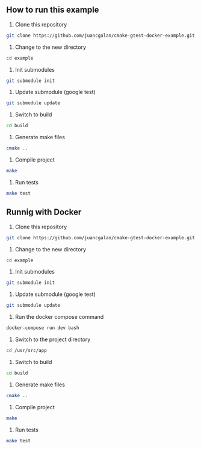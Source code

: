 How to run this example
------------------------

1. Clone this repository 

```sh
git clone https://github.com/juancgalan/cmake-gtest-docker-example.git example
```

1. Change to the new directory
```sh
cd example
```
1. Init submodules
```sh
git submodule init
```
1. Update submodule (google test)
```sh
git submodule update
```
1. Switch to build
```sh
cd build
```
1. Generate make files
```sh
cmake ..
```
1. Compile project
```sh
make
```
1. Run tests
```sh
make test
```

Runnig with Docker
------------------

1. Clone this repository 

```sh
git clone https://github.com/juancgalan/cmake-gtest-docker-example.git example
```

1. Change to the new directory
```sh
cd example
```
1. Init submodules
```sh
git submodule init
```
1. Update submodule (google test)
```sh
git submodule update
```
1. Run the docker compose command
```sh
docker-compose run dev bash
```
1. Switch to the project directory
```sh
cd /usr/src/app
```
1. Switch to build
```sh
cd build
```
1. Generate make files
```sh
cmake ..
```
1. Compile project
```sh
make
```
1. Run tests
```sh
make test
```
